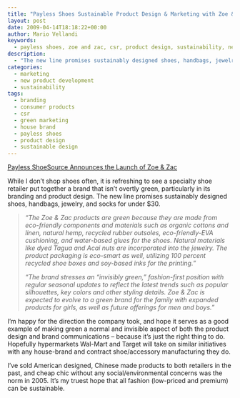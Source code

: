 ```yaml
---
title: "Payless Shoes Sustainable Product Design & Marketing with Zoe & Zac Brand"
layout: post
date: 2009-04-14T18:18:22+00:00
author: Mario Vellandi
keywords:
  - payless shoes, zoe and zac, csr, product design, sustainability, new product development, marketing, branding, sustainable design, consumer products, house brand, green marketing
description:
  - "The new line promises sustainably designed shoes, handbags, jewelry, and socks for under $30. I'm happy for the direction Payless took and hope it serves as a good example of making green a normal and invisible aspect of both the product design and brand communications."
categories:
  - marketing
  - new product development
  - sustainability
tags:
  - branding
  - consumer products
  - csr
  - green marketing
  - house brand
  - payless shoes
  - product design
  - sustainable design
---
```

<a rel="nofollow" href="http://news.prnewswire.com/DisplayReleaseContent.aspx?ACCT=104&STORY=/www/story/04-13-2009/0005004761&EDATE=">Payless ShoeSource Announces the Launch of Zoe & Zac</a>

While I don&#8217;t shop shoes often, it is refreshing to see a specialty shoe retailer put together a brand that isn&#8217;t overtly green, particularly in its branding and product design. The new line promises sustainably designed shoes, handbags, jewelry, and socks for under $30.

> *&#8220;The Zoe & Zac products are green because they are made from eco-friendly components and materials such as organic cottons and linen, natural hemp, recycled rubber outsoles, eco-friendly-EVA cushioning, and water-based glues for the shoes. Natural materials like dyed Tagua and Acai nuts are incorporated into the jewelry. The product packaging is eco-smart as well, utilizing 100 percent recycled shoe boxes and soy-based inks for the printing.&#8221;*
>
> *&#8220;The brand stresses an &#8220;invisibly green,&#8221; fashion-first position with regular seasonal updates to reflect the latest trends such as popular silhouettes, key colors and other styling details. Zoe & Zac is expected to evolve to a green brand for the family with expanded products for girls, as well as future offerings for men and boys.&#8221;*

I&#8217;m happy for the direction the company took, and hope it serves as a good example of making green a normal and invisible aspect of both the product design and brand communications &#8211; because it&#8217;s just the right thing to do. Hopefully hypermarkets Wal-Mart and Target will take on similar initiatives with any house-brand and contract shoe/accessory manufacturing they do.

I&#8217;ve sold American designed, Chinese made products to both retailers in the past, and cheap chic without any social/environmental concerns was the norm in 2005. It&#8217;s my truest hope that all fashion (low-priced and premium) can be sustainable.
